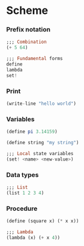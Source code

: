 <!-- markdownlint-disable MD001 -->

# Scheme

### Prefix notation

```haskell
;;; Combination
(+ 5 64)

;;; Fundamental forms
define
lambda
set!
```

### Print

```haskell
(write-line "hello world")
```

### Variables

```haskell
(define pi 3.14159)

(define string "my string")

;;; Local state variables
(set! <name> <new-value>)
```

### Data types

```haskell
;;; List
(list 1 2 3 4)
```

### Procedure

```haskell
(define (square x) (* x x))

;;; Lambda
(lambda (x) (+ x 4))
```
